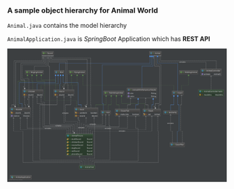 ### A sample object hierarchy for Animal World

``Animal.java`` contains the model hierarchy

``AnimalApplication.java`` is <i>SpringBoot</i> Application which has <B>REST API</B>

![alt text](FlyingAnimal.png "A sample Model Hierarchy")